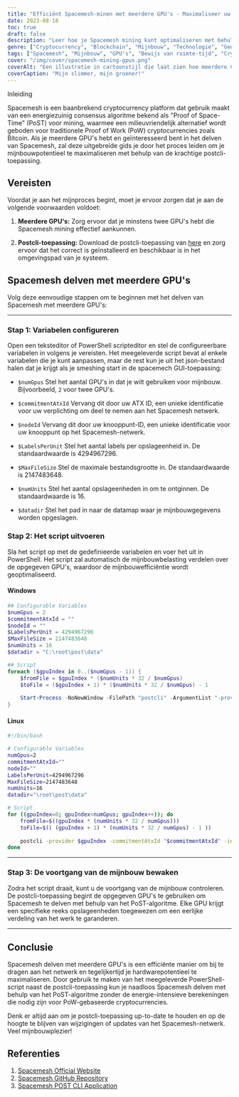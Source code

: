 ```yaml
---
title: "Efficiënt Spacemesh-minen met meerdere GPU's - Maximaliseer uw beloning"
date: 2023-08-18
toc: true
draft: false
description: "Leer hoe je Spacemesh mining kunt optimaliseren met behulp van meerdere GPU's met het milieuvriendelijke PoST-algoritme en maximaliseer je beloningen."
genre: ["Cryptocurrency", "Blockchain", "Mijnbouw", "Technologie", "Gedecentraliseerd", "GPU-mijnbouw", "Bewijs van ruimte-tijd", "Milieuvriendelijk", "Cryptotips", "Digitale activa"]
tags: ["Spacemesh", "Mijnbouw", "GPU's", "Bewijs van ruimte-tijd", "Cryptocurrency", "Blockchain", "Milieuvriendelijk", "Gedecentraliseerd", "PoST-algoritme", "Mijngids", "Cryptotips", "Beloningen", "Optimalisatie", "Energiezuinig", "GPU-mijnbouw", "Digitale activa", "Technologie", "Decentralisatie", "Bewijs van ruimte", "Ruimte-tijd mijnbouw", "Mijnefficiëntie maximaliseren", "Milieuvriendelijke cryptocurrency", "Spacemesh netwerk", "GPU Mijnbouw Opstelling", "Mijnen met meerdere GPU's", "Gedecentraliseerde blockchain-mijnbouw", "Crypto mijnbouw tips", "Efficiënte GPU-mijnbouw", "Bewijs van ruimte-tijd-algoritme", "Beloningen voor cryptocurrency"]
cover: "/img/cover/spacemesh-mining-gpus.png"
coverAlt: "Een illustratie in cartoonstijl die laat zien hoe meerdere GPU's samenwerken om Spacemesh te ontginnen."
coverCaption: "Mijn slimmer, mijn groener!"
---
```

 Inleiding

Spacemesh is een baanbrekend cryptocurrency platform dat gebruik maakt van een energiezuinig consensus algoritme bekend als "Proof of Space-Time" (PoST) voor mining, waarmee een milieuvriendelijk alternatief wordt geboden voor traditionele Proof of Work (PoW) cryptocurrencies zoals Bitcoin. Als je meerdere GPU's hebt en geïnteresseerd bent in het delven van Spacemesh, zal deze uitgebreide gids je door het proces leiden om je mijnbouwpotentieel te maximaliseren met behulp van de krachtige postcli-toepassing.

## Vereisten

Voordat je aan het mijnproces begint, moet je ervoor zorgen dat je aan de volgende voorwaarden voldoet:

1. **Meerdere GPU's:** Zorg ervoor dat je minstens twee GPU's hebt die Spacemesh mining effectief aankunnen.

2. **Postcli-toepassing:** Download de postcli-toepassing van [here](https://github.com/spacemeshos/post/) en zorg ervoor dat het correct is geïnstalleerd en beschikbaar is in het omgevingspad van je systeem.

## Spacemesh delven met meerdere GPU's

Volg deze eenvoudige stappen om te beginnen met het delven van Spacemesh met meerdere GPU's:

______

### Stap 1: Variabelen configureren

Open een teksteditor of PowerShell scripteditor en stel de configureerbare variabelen in volgens je vereisten.
Het meegeleverde script bevat al enkele variabelen die je kunt aanpassen, maar de rest kun je uit het json-bestand halen dat je krijgt als je smeshing start in de spacemech GUI-toepassing:

- `$numGpus` Stel het aantal GPU's in dat je wilt gebruiken voor mijnbouw. Bijvoorbeeld, `2` voor twee GPU's.

- `$commitmentAtxId` Vervang dit door uw ATX ID, een unieke identificatie voor uw verplichting om deel te nemen aan het Spacemesh netwerk.

- `$nodeId` Vervang dit door uw knooppunt-ID, een unieke identificatie voor uw knooppunt op het Spacemesh-netwerk.

- `$LabelsPerUnit` Stel het aantal labels per opslageenheid in. De standaardwaarde is 4294967296.

- `$MaxFileSize` Stel de maximale bestandsgrootte in. De standaardwaarde is 2147483648.

- `$numUnits` Stel het aantal opslageenheden in om te ontginnen. De standaardwaarde is 16.

- `$datadir` Stel het pad in naar de datamap waar je mijnbouwgegevens worden opgeslagen.

### Stap 2: Het script uitvoeren

Sla het script op met de gedefinieerde variabelen en voer het uit in PowerShell. Het script zal automatisch de mijnbouwbelasting verdelen over de opgegeven GPU's, waardoor de mijnbouwefficiëntie wordt geoptimaliseerd.

#### Windows

```powershell
## Configurable Variables
$numGpus = 2
$commitmentAtxId = ""
$nodeId = ""
$LabelsPerUnit = 4294967296
$MaxFileSize = 2147483648
$numUnits = 16
$datadir = "C:\root\post\data"

## Script
foreach ($gpuIndex in 0..($numGpus - 1)) {
    $fromFile = $gpuIndex * ($numUnits * 32 / $numGpus)
    $toFile = ($gpuIndex + 1) * ($numUnits * 32 / $numGpus) - 1
    
    Start-Process -NoNewWindow -FilePath "postcli" -ArgumentList "-provider $gpuIndex", "-commitmentAtxId", $commitmentAtxId, "-id", $nodeId, "-labelsPerUnit", $LabelsPerUnit, "-maxFileSize", $MaxFileSize , "-numUnits", $numUnits, "-datadir", $datadir, "-fromFile", $fromFile, "-toFile", $toFile
}
```

#### Linux
```bash
#!/bin/bash

# Configurable Variables
numGpus=2
commitmentAtxId=""
nodeId=""
LabelsPerUnit=4294967296
MaxFileSize=2147483648
numUnits=16
datadir="\root\post\data"

# Script
for ((gpuIndex=0; gpuIndex<numGpus; gpuIndex++)); do
    fromFile=$((gpuIndex * (numUnits * 32 / numGpus)))
    toFile=$(( (gpuIndex + 1) * (numUnits * 32 / numGpus) - 1 ))
    
    postcli -provider $gpuIndex -commitmentAtxId "$commitmentAtxId" -id "$nodeId" -labelsPerUnit $LabelsPerUnit -maxFileSize $MaxFileSize -numUnits $numUnits -datadir "$datadir" -fromFile $fromFile -toFile $toFile &
done
```
______

### Stap 3: De voortgang van de mijnbouw bewaken

Zodra het script draait, kunt u de voortgang van de mijnbouw controleren. De postcli-toepassing begint de opgegeven GPU's te gebruiken om Spacemesh te delven met behulp van het PoST-algoritme. Elke GPU krijgt een specifieke reeks opslageenheden toegewezen om een eerlijke verdeling van het werk te garanderen.

______

## Conclusie

Spacemesh delven met meerdere GPU's is een efficiënte manier om bij te dragen aan het netwerk en tegelijkertijd je hardwarepotentieel te maximaliseren. Door gebruik te maken van het meegeleverde PowerShell-script naast de postcli-toepassing kun je naadloos Spacemesh delven met behulp van het PoST-algoritme zonder de energie-intensieve berekeningen die nodig zijn voor PoW-gebaseerde cryptocurrencies.

Denk er altijd aan om je postcli-toepassing up-to-date te houden en op de hoogte te blijven van wijzigingen of updates van het Spacemesh-netwerk. Veel mijnbouwplezier!

## Referenties

1. [Spacemesh Official Website](https://spacemesh.io/)
2. [Spacemesh GitHub Repository](https://github.com/spacemeshos/)
3. [Spacemesh POST CLI Application](https://github.com/spacemeshos/post)
